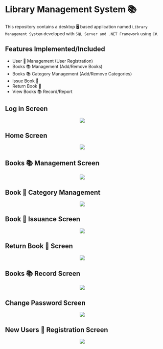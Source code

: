# Library Management System 📚

This repository contains a desktop 🖥 based application named `Library Management System` developed with `SQL Server and .NET Framework` using `C#`.

## Features Implemented/Included

- User 👤 Management (User Registration)
- Books 📚 Management (Add/Remove Books)
- Books 📚 Category Management (Add/Remove Categories)
- Issue Book 📙
- Return Book 📙
- View Books 📚 Record/Report

## Log in Screen

<p align="center">
  <a href="#">
    <img src="https://user-images.githubusercontent.com/93377842/145344449-c682e8b8-dc3b-4a03-acc7-ef038eb6ea03.png" />
  </a>
</p>

## Home Screen

<p align="center">
  <a href="#">
    <img src="https://user-images.githubusercontent.com/93377842/145344562-919a945b-fca3-4770-a1fa-cdcc5168d201.png" />
  </a>
</p>

## Books 📚 Management Screen

<p align="center">
  <a href="#">
    <img src="https://user-images.githubusercontent.com/93377842/145344678-2cd2557a-8a70-4ae1-bd7a-bf78c75c49a4.png" />
  </a>
</p>

## Book 📙 Category Management

<p align="center">
  <a href="#">
    <img src="https://user-images.githubusercontent.com/93377842/145344784-8581402e-2477-4cb0-aad7-cea6a7ec10c2.png" />
  </a>
</p>

## Book 📙 Issuance Screen

<p align="center">
  <a href="#">
    <img src="https://user-images.githubusercontent.com/93377842/145344937-58b26a7a-aedb-44a6-b8d4-e1850a48a9c7.png" />
  </a>
</p>

## Return Book 📙 Screen

<p align="center">
  <a href="#">
    <img src="https://user-images.githubusercontent.com/93377842/145345056-bf9128f9-0812-4d3b-9e58-1b1240cfc823.png" />
  </a>
</p>

## Books 📚 Record Screen

<p align="center">
  <a href="#">
    <img src="https://user-images.githubusercontent.com/93377842/145345139-93c549d1-05b9-4b24-9623-362372de2652.png" />
  </a>
</p>

## Change Password Screen

<p align="center">
  <a href="#">
    <img src="https://user-images.githubusercontent.com/93377842/145345231-d73b0304-eaee-4af8-b13c-02e604ef73eb.png" />
  </a>
</p>

## New Users 👥 Registration Screen

<p align="center">
  <a href="#">
    <img src="https://user-images.githubusercontent.com/93377842/145345337-6166b0bc-1315-4a47-b45c-9a660adf1839.png" />
  </a>
</p>
